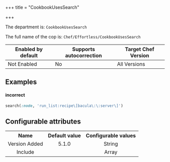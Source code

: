 +++
title = "CookbookUsesSearch"

+++

<!-- This content is automatically generated. See https://github.com/chef/chef-web-docs/blob/main/generated/README.md -->

The department is: `CookbookUsesSearch`

The full name of the cop is: `Chef/Effortless/CookbookUsesSearch`

| Enabled by default | Supports autocorrection | Target Chef Version |
| --- | --- | --- |
| Not Enabled | No | All Versions |

## Examples


#### incorrect

```ruby
search(:node, 'run_list:recipe\[bacula\:\:server\]')
```

## Configurable attributes

<table>
<tbody><tr>
<th>Name</th>
<th>Default value</th>
<th>Configurable values</th>
</tr>
<tr>
<td style="text-align:center">Version Added</td>
<td style="text-align:center">5.1.0</td>
<td style="text-align:center">String</td>
</tr>
<tr><td style="text-align:center">Include</td>
<td style="text-align:center"><ul>
</ul>
</td>
<td style="text-align:center">Array</td>
</tr></tbody></table>
